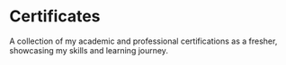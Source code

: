 # Certificates
A collection of my academic and professional certifications as a fresher, showcasing my skills and learning journey.
